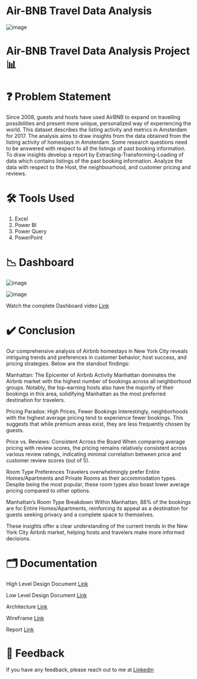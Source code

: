 # Air-BNB Travel Data Analysis
![image](https://github.com/user-attachments/assets/a988459d-f619-40d9-b3d3-c891f7d4778c)


# Air-BNB Travel Data Analysis Project 📊

# ❓ Problem Statement

Since 2008, guests and hosts have used AirBNB to expand on travelling possibilities and present more unique, personalized way of experiencing the world. This dataset describes the listing activity and metrics in Amsterdam for 2017. The analysis aims to draw insights from the data obtained from the listing activity of homestays in Amsterdam. Some research questions need to be answered with respect to all the listings of past booking information. To draw insights develop a report by Extracting-Transforming-Loading of data which contains listings of the past booking information. Analyze the data with respect to the Host, the neighbourhood, and customer pricing and reviews.

# 🛠 Tools Used

1. Excel
2. Power BI
3. Power Query
4. PowerPoint
   
# 📉 Dashboard

![image](https://github.com/user-attachments/assets/81876088-7d46-41be-b1e3-0876c641fe35)


![image](https://github.com/user-attachments/assets/25b1e305-2ec4-48d9-b697-edc6273e13e3)


Watch the complete Dashboard video [Link](https://youtu.be/pcIoGYGFVzU?si=1v-wSFodYY6Ny8L1)

# ✔️ Conclusion

Our comprehensive analysis of Airbnb homestays in New York City reveals intriguing trends and preferences in customer behavior, host success, and pricing strategies. Below are the standout findings:

Manhattan: The Epicenter of Airbnb Activity
Manhattan dominates the Airbnb market with the highest number of bookings across all neighborhood groups. Notably, the top-earning hosts also have the majority of their bookings in this area, solidifying Manhattan as the most preferred destination for travelers.

Pricing Paradox: High Prices, Fewer Bookings
Interestingly, neighborhoods with the highest average pricing tend to experience fewer bookings. This suggests that while premium areas exist, they are less frequently chosen by guests.

Price vs. Reviews: Consistent Across the Board
When comparing average pricing with review scores, the pricing remains relatively consistent across various review ratings, indicating minimal correlation between price and customer review scores (out of 5).

Room Type Preferences
Travelers overwhelmingly prefer Entire Homes/Apartments and Private Rooms as their accommodation types. Despite being the most popular, these room types also boast lower average pricing compared to other options.

Manhattan’s Room Type Breakdown
Within Manhattan, 88% of the bookings are for Entire Homes/Apartments, reinforcing its appeal as a destination for guests seeking privacy and a complete space to themselves.

These insights offer a clear understanding of the current trends in the New York City Airbnb market, helping hosts and travelers make more informed decisions.

# 🗂 Documentation

High Level Design Document [Link](https://github.com/user-attachments/files/17016002/HLD.BusinessAnalyst.iN.pdf)


Low Level Design Document [Link](https://github.com/user-attachments/files/17016022/LLD.BA.iN.pdf)



Architecture [Link](https://github.com/user-attachments/files/17016038/BA.Architecture.iN.pdf)


WireFrame  [Link](https://github.com/user-attachments/files/17016041/BA.Wireframe.iN.pdf)



Report [Link](https://github.com/user-attachments/files/17016051/Air-BNB.Data.Analysis.Report.pptx)



# 📩 Feedback

If you have any feedback, please reach out to me at [Linkedin](https://www.linkedin.com/in/nitish-kr-dash/)
